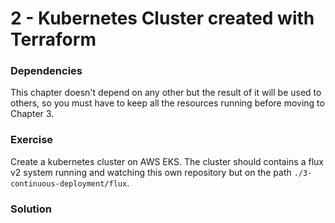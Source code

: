 # 2 - Kubernetes Cluster created with Terraform

### Dependencies 

This chapter doesn't depend on any other but the result of it will be used to others, so you must have to keep all the resources running before moving to Chapter 3.

### Exercise

Create a kubernetes cluster on AWS EKS. The cluster should contains a flux v2 system running and watching this own repository but on the path `./3-continuous-deployment/flux`. 

### Solution


